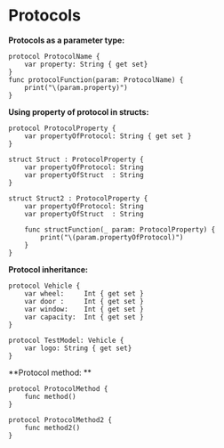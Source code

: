 # Protocols


**Protocols as a parameter type:**
```
protocol ProtocolName {
    var property: String { get set}
}
func protocolFunction(param: ProtocolName) {
    print("\(param.property)")
}

```

**Using property of protocol in structs:**
```
protocol ProtocolProperty {
    var propertyOfProtocol: String { get set }
}

struct Struct : ProtocolProperty {
    var propertyOfProtocol: String
    var propertyOfStruct  : String
}

struct Struct2 : ProtocolProperty {
    var propertyOfProtocol: String
    var propertyOfStruct  : String
    
    func structFunction(_ param: ProtocolProperty) {
        print("\(param.propertyOfProtocol)")
    }
}
```


**Protocol inheritance:**
```
protocol Vehicle {
    var wheel:     Int { get set }
    var door :     Int { get set }
    var window:    Int { get set }
    var capacity:  Int { get set }
}

protocol TestModel: Vehicle {
    var logo: String { get set}
}
```

**Protocol method: **
```
protocol ProtocolMethod {
    func method()
}

protocol ProtocolMethod2 {
    func method2()
}
```
